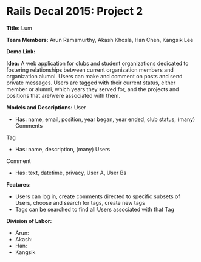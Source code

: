 Rails Decal 2015: Project 2
======
__Title:__ Lum 

__Team Members:__ Arun Ramamurthy, Akash Khosla, Han Chen, Kangsik Lee 

__Demo Link:__  

__Idea:__ A web application for clubs and student organizations dedicated to fostering relationships between current organization members and organization alumni. Users can make and comment on posts and send private messages. Users are tagged with their current status, either member or alumni, which years they served for, and the projects and positions that are/were associated with them.

__Models and Descriptions:__
User
* Has: name, email, position, year began, year ended, club status, (many) Comments

Tag
* Has: name, description, (many) Users

Comment
* Has: text, datetime, privacy, User A, User Bs

__Features:__
* Users can log in, create comments directed to specific subsets of Users, choose and search for tags, create new tags
* Tags can be searched to find all Users associated with that Tag 

__Division of Labor:__
* Arun:
* Akash:
* Han:
* Kangsik




